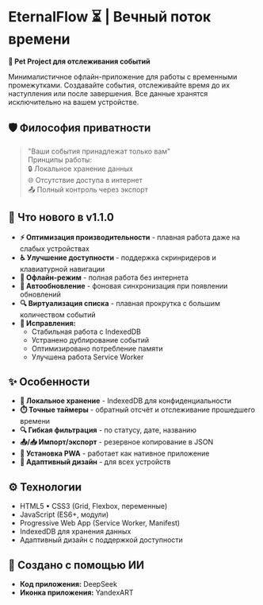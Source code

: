# EternalFlow ⏳ | Вечный поток времени  
**🔖 Pet Project для отслеживания событий**  

Минималистичное офлайн-приложение для работы с временными промежутками. Создавайте события, отслеживайте время до их наступления или после завершения. Все данные хранятся исключительно на вашем устройстве.

## 🛡️ Философия приватности
> "Ваши события принадлежат только вам"  
> Принципы работы:  
> 🔒 Локальное хранение данных  
> 🌐 Отсутствие доступа в интернет  
> 📤 Полный контроль через экспорт

## 🚀 Что нового в v1.1.0

- **⚡ Оптимизация производительности** - плавная работа даже на слабых устройствах
- **♿ Улучшение доступности** - поддержка скринридеров и клавиатурной навигации
- **📶 Офлайн-режим** - полная работа без интернета
- **🔄 Автообновление** - фоновая синхронизация при появлении обновлений
- **🔍 Виртуализация списка** - плавная прокрутка с большим количеством событий
- **🐞 Исправления:**
  - Стабильная работа с IndexedDB
  - Устранено дублирование событий
  - Оптимизировано потребление памяти
  - Улучшена работа Service Worker

## ✨ Особенности

- **📂 Локальное хранение** - IndexedDB для конфиденциальности
- **⏱️ Точные таймеры** - обратный отсчёт и отслеживание прошедшего времени
- **🔍 Гибкая фильтрация** - по статусу, дате, названию
- **📤/📥 Импорт/экспорт** - резервное копирование в JSON
- **📲 Установка PWA** - работает как нативное приложение
- **📱 Адаптивный дизайн** - для всех устройств

## ⚙️ Технологии

- HTML5 • CSS3 (Grid, Flexbox, переменные)
- JavaScript (ES6+, модули)
- Progressive Web App (Service Worker, Manifest)
- IndexedDB для хранения данных
- Адаптивный дизайн с поддержкой доступности

## 🧠 Создано с помощью ИИ

- **Код приложения:** DeepSeek
- **Иконка приложения:** YandexART